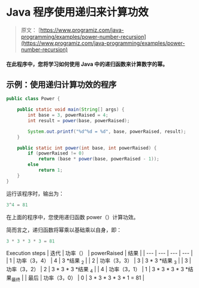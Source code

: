 # Java 程序使用递归来计算功效

> 原文： [https://www.programiz.com/java-programming/examples/power-number-recursion](https://www.programiz.com/java-programming/examples/power-number-recursion)

#### 在此程序中，您将学习如何使用 Java 中的递归函数来计算数字的幂。

## 示例：使用递归计算功效的程序

```java
public class Power {

    public static void main(String[] args) {
        int base = 3, powerRaised = 4;
        int result = power(base, powerRaised);

        System.out.printf("%d^%d = %d", base, powerRaised, result);
    }

    public static int power(int base, int powerRaised) {
        if (powerRaised != 0)
            return (base * power(base, powerRaised - 1));
        else
            return 1;
    }
}
```

运行该程序时，输出为：

```java
3^4 = 81
```

在上面的程序中，您使用递归函数 power（）计算功效。

简而言之，递归函数将幂乘以基础乘以自身，即：

```java
3 * 3 * 3 * 3 = 81
```

<caption>Execution steps</caption>
| 迭代 | 功率（） | powerRaised | 结果 |
| --- | --- | --- | --- |
| 1 | 功率（3，4） | 4 | 3 *结果 <sub>2</sub> |
| 2 | 功率（3，3） | 3 | 3 * 3 *结果 <sub>3</sub> |
| 3 | 功率（3，2） | 2 | 3 * 3 * 3 *结果 <sub>4</sub> |
| 4 | 功率（3，1） | 1 | 3 * 3 * 3 * 3 *结果<sub>最终</sub> |
| 最后 | 功率（3，0） | 0 | 3 * 3 * 3 * 3 * 1 = 81 |